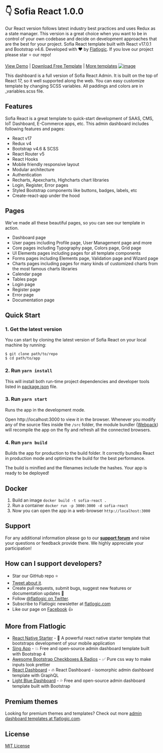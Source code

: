 # 👇 Sofia React 1.0.0

Our React version follows latest industry best practices and uses Redux as a state manager. This version is a great choice when you want to be in control of your own codebase and decide on development approaches that are the best for your project. Sofia React template built with React v17.0.1 and Bootstrap v4.6. Developed with ❤️ by [Flatlogic](https://flatlogic.com/). If you love our project please star ⭐️ our repo!

[View Demo](https://demo.flatlogic.com/sofia-react/#/template/dashboard) | [Download Free Template](https://github.com/flatlogic/sofia-react-template.git) | [More templates](https://flatlogic.com/templates)
[![image](https://user-images.githubusercontent.com/63450826/133580196-fe2ec804-ae11-49cc-9616-3690785463a0.png)](https://flatlogic.github.io/sofia-react-template/)

This dashboard is a full version of Sofia React Admin. It is built on the top of React 17, so it well supported along the web. You can easy customize template by changing SCSS variables. All paddings and colors are in _variables.scss file.

## Features

Sofia React is a great template to quick-start development of SAAS, CMS, IoT Dashboard, E-Commerce apps, etc.
This admin dashboard includes following features and pages:

* React v17
* Redux v4
* Bootstrap v4.6 & SCSS
* React Router v5
* React Hooks
* Mobile friendly responsive layout
* Modular architecture
* Authentication
* Recharts, Apexcharts, Highcharts chart libraries
* Login, Register, Error pages
* Styled Bootstrap components like buttons, badges, labels, etc
* Create-react-app under the hood

## Pages

We've made all these beautiful pages, so you can see our template in action.

* Dashboard page
* User pages including Profile page, User Management page and more
* Core pages including Typography page, Colors page, Grid page
* UI Elements pages including pages for all template components
* Forms pages including Elements page, Validation page and Wizard page
* Charts pages including pages for many kinds of customized charts from the most famous charts libraries
* Calendar page
* Tables page
* Login page
* Register page
* Error page
* Documentation page

## Quick Start

### 1. Get the latest version
You can start by cloning the latest version of Sofia React on your local machine by running:
```shell
$ git clone path/to/repo
$ cd path/to/app
```

### 2. Run `yarn install`
This will install both run-time project dependencies and developer tools listed
in [package.json](package.json) file.

### 3. Run `yarn start`
Runs the app in the development mode.

Open http://localhost:3000 to view it in the browser. Whenever you modify any of the source files inside the `/src` folder,
the module bundler ([Webpack](http://webpack.github.io/)) will recompile the
app on the fly and refresh all the connected browsers.

### 4. Run `yarn build`
Builds the app for production to the build folder.
It correctly bundles React in production mode and optimizes the build for the best performance.

The build is minified and the filenames include the hashes.
Your app is ready to be deployed!

## Docker

1. Build an image `docker build -t sofia-react .`
2. Run a container `docker run -p 3000:3000 -d sofia-react`
3. Now you can open the app in a web-browser `http://localhost:3000`

## Support
For any additional information please go to our [**support forum**](https://flatlogic.com/forum) and raise your questions or feedback provide there. We highly appreciate your participation!

## How can I support developers?
- Star our GitHub repo :star:
- [Tweet about it](https://twitter.com/intent/tweet?text=Amazing%20dashboard%20built%20with%20NodeJS,%20React%20and%20Bootstrap!&url=https://github.com/flatlogic/sofia-react-template&via=flatlogic).
- Create pull requests, submit bugs, suggest new features or documentation updates :wrench:
- Follow [@flatlogic on Twitter](https://twitter.com/flatlogic).
- Subscribe to Flatlogic newsletter at [flatlogic.com](https://flatlogic.com/)
- Like our page on [Facebook](https://www.facebook.com/flatlogic/) :thumbsup:

## More from Flatlogic

- [React Native Starter](https://github.com/flatlogic/react-native-starter) - 🚀 A powerful react native starter template that bootstraps development of your mobile application
- [Sing App](https://github.com/flatlogic/sing-app) - 💥 Free and open-source admin dashboard template built with Bootstrap 4
- [Awesome Bootstrap Checkboxes & Radios](https://github.com/flatlogic/awesome-bootstrap-checkbox) - ✅ Pure css way to make inputs look prettier
- [React Dashboard](https://github.com/flatlogic/react-dashboard) - 🔥 React Dashboard - isomorphic admin dashboard template with GraphQL
- [Light Blue Dashboard](https://github.com/flatlogic/light-blue-dashboard) - 💦 Free and open-source admin dashboard template built with Bootstrap

## Premium themes
Looking for premium themes and templates? Check out more [admin dashboard templates at flatlogic.com](https://flatlogic.com/admin-dashboards).

## License
[MIT License](https://github.com/flatlogic/sofia-react/blob/master/LICENSE)
